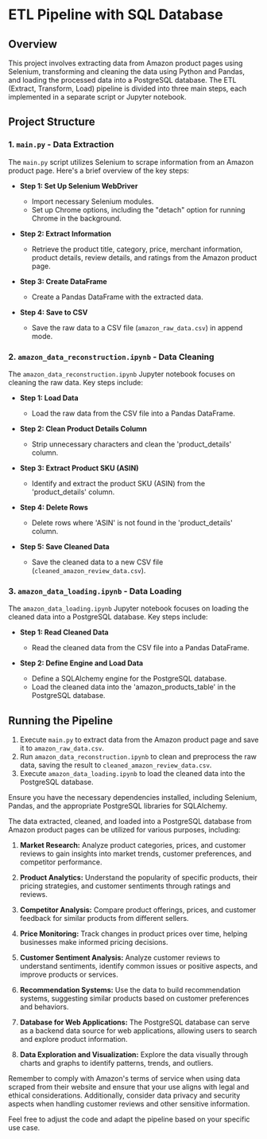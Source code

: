 # ETL Pipeline with SQL Database

## Overview

This project involves extracting data from Amazon product pages using Selenium, transforming and cleaning the data using Python and Pandas, and loading the processed data into a PostgreSQL database. The ETL (Extract, Transform, Load) pipeline is divided into three main steps, each implemented in a separate script or Jupyter notebook.

## Project Structure

### 1. `main.py` - Data Extraction

The `main.py` script utilizes Selenium to scrape information from an Amazon product page. Here's a brief overview of the key steps:

- **Step 1: Set Up Selenium WebDriver**
  - Import necessary Selenium modules.
  - Set up Chrome options, including the "detach" option for running Chrome in the background.
  
- **Step 2: Extract Information**
  - Retrieve the product title, category, price, merchant information, product details, review details, and ratings from the Amazon product page.
  
- **Step 3: Create DataFrame**
  - Create a Pandas DataFrame with the extracted data.
  
- **Step 4: Save to CSV**
  - Save the raw data to a CSV file (`amazon_raw_data.csv`) in append mode.

### 2. `amazon_data_reconstruction.ipynb` - Data Cleaning

The `amazon_data_reconstruction.ipynb` Jupyter notebook focuses on cleaning the raw data. Key steps include:

- **Step 1: Load Data**
  - Load the raw data from the CSV file into a Pandas DataFrame.
  
- **Step 2: Clean Product Details Column**
  - Strip unnecessary characters and clean the 'product_details' column.
  
- **Step 3: Extract Product SKU (ASIN)**
  - Identify and extract the product SKU (ASIN) from the 'product_details' column.
  
- **Step 4: Delete Rows**
  - Delete rows where 'ASIN' is not found in the 'product_details' column.
  
- **Step 5: Save Cleaned Data**
  - Save the cleaned data to a new CSV file (`cleaned_amazon_review_data.csv`).

### 3. `amazon_data_loading.ipynb` - Data Loading

The `amazon_data_loading.ipynb` Jupyter notebook focuses on loading the cleaned data into a PostgreSQL database. Key steps include:

- **Step 1: Read Cleaned Data**
  - Read the cleaned data from the CSV file into a Pandas DataFrame.
  
- **Step 2: Define Engine and Load Data**
  - Define a SQLAlchemy engine for the PostgreSQL database.
  - Load the cleaned data into the 'amazon_products_table' in the PostgreSQL database.

## Running the Pipeline

1. Execute `main.py` to extract data from the Amazon product page and save it to `amazon_raw_data.csv`.
2. Run `amazon_data_reconstruction.ipynb` to clean and preprocess the raw data, saving the result to `cleaned_amazon_review_data.csv`.
3. Execute `amazon_data_loading.ipynb` to load the cleaned data into the PostgreSQL database.

Ensure you have the necessary dependencies installed, including Selenium, Pandas, and the appropriate PostgreSQL libraries for SQLAlchemy.

The data extracted, cleaned, and loaded into a PostgreSQL database from Amazon product pages can be utilized for various purposes, including:

1. **Market Research:** Analyze product categories, prices, and customer reviews to gain insights into market trends, customer preferences, and competitor performance.

2. **Product Analytics:** Understand the popularity of specific products, their pricing strategies, and customer sentiments through ratings and reviews.

3. **Competitor Analysis:** Compare product offerings, prices, and customer feedback for similar products from different sellers.

4. **Price Monitoring:** Track changes in product prices over time, helping businesses make informed pricing decisions.

5. **Customer Sentiment Analysis:** Analyze customer reviews to understand sentiments, identify common issues or positive aspects, and improve products or services.

6. **Recommendation Systems:** Use the data to build recommendation systems, suggesting similar products based on customer preferences and behaviors.

7. **Database for Web Applications:** The PostgreSQL database can serve as a backend data source for web applications, allowing users to search and explore product information.

8. **Data Exploration and Visualization:** Explore the data visually through charts and graphs to identify patterns, trends, and outliers.

Remember to comply with Amazon's terms of service when using data scraped from their website and ensure that your use aligns with legal and ethical considerations. Additionally, consider data privacy and security aspects when handling customer reviews and other sensitive information.

Feel free to adjust the code and adapt the pipeline based on your specific use case.
